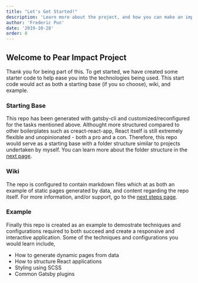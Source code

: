 ```yaml
---
title: "Let's Get Started!"
description: 'Learn more about the project, and how you can make an impact to your community and yourself.'
author: 'Frederic Pun'
date: '2019-10-28'
order: 0
---
```


## Welcome to Pear Impact Project

Thank you for being part of this. To get started, we have created some starter code to help ease you into
the technologies being used. This start code would act as both a starting base (if you so choose), wiki,
and example.

### Starting Base

This repo has been generated with gatsby-cli and customized/reconfigured for the tasks mentioned above.
Althought more structured compared to other boilerplates such as creact-react-app, React itself is still 
extremely flexible and unopinionated - both a pro and a con. Therefore, this repo would serve as a starting
base with a folder structure similar to projects undertaken by myself. You can learn more about the folder
structure in the [next page](/).

### Wiki

The repo is configured to contain markdown files which at as both an example of static pages generated by data,
and content regarding the repo itself. For more information, and/or support, go to the [next steps page](/next-steps).

### Example

Finally this repo is created as an example to demostrate techniques and configurations required to both succeed and
create a responsive and interactive application. Some of the techniques and configurations you would learn include,

 - How to generate dynamic pages from data
 - How to structure React applications
 - Styling using SCSS
 - Common Gatsby plugins


